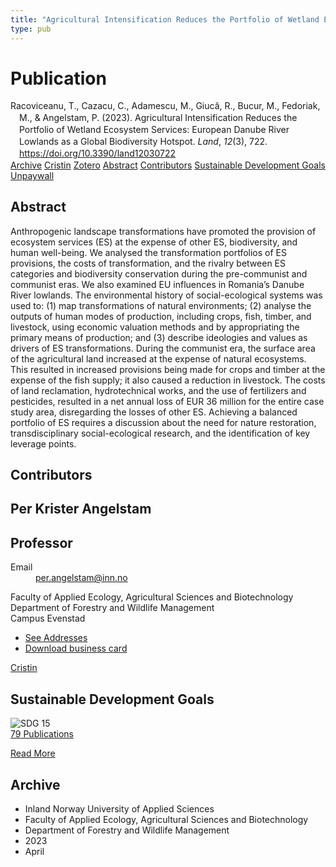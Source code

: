 ```yaml
---
title: "Agricultural Intensification Reduces the Portfolio of Wetland Ecosystem Services: European Danube River Lowlands as a Global Biodiversity Hotspot"
type: pub
---
```

<h1>Publication</h1>
<article id="csl-bib-container-5FF7WP9I" class="csl-bib-container">
  <div class="csl-bib-body" style="line-height: 1.35; padding-left: 1em; text-indent:-1em;">
  <div class="csl-entry">Racoviceanu, T., Cazacu, C., Adamescu, M., Giuc&#x103;, R., Bucur, M., Fedoriak, M., &amp; Angelstam, P. (2023). Agricultural Intensification Reduces the Portfolio of Wetland Ecosystem Services: European Danube River Lowlands as a Global Biodiversity Hotspot. <i>Land</i>, <i>12</i>(3), 722. <a href="https://doi.org/10.3390/land12030722">https://doi.org/10.3390/land12030722</a></div>
</div>
  <div class="csl-bib-buttons">
    <a href="#taxonomy-article-5FF7WP9I" class="csl-bib-button">Archive</a>
    <a href="https://app.cristin.no/results/show.jsf?id=2143432" alt="Cristin URL" class="csl-bib-button">Cristin</a>
    <a href="http://zotero.org/groups/5022929/items/5FF7WP9I" alt="Zotero URL" class="csl-bib-button">Zotero</a>
    <a href="#abstract-article-5FF7WP9I" class="csl-bib-button">Abstract</a>
    <a href="#contributors-article-5FF7WP9I" class="csl-bib-button">Contributors</a>
    <a href="#sdg-article-5FF7WP9I" class="csl-bib-button">Sustainable Development Goals</a>
    <a href="https://www.mdpi.com/2073-445X/12/3/722/pdf?version=1679451746" class="csl-bib-button">Unpaywall</a>
  </div>
  <div id="csl-bib-meta-container-5FF7WP9I"></div>
</article>
<div id="csl-bib-meta-5FF7WP9I" class="csl-bib-meta">
  <article id="abstract-article-5FF7WP9I" class="abstract-article">
    <h1>Abstract</h1>
    Anthropogenic landscape transformations have promoted the provision of ecosystem services (ES) at the expense of other ES, biodiversity, and human well-being. We analysed the transformation portfolios of ES provisions, the costs of transformation, and the rivalry between ES categories and biodiversity conservation during the pre-communist and communist eras. We also examined EU influences in Romania’s Danube River lowlands. The environmental history of social-ecological systems was used to: (1) map transformations of natural environments; (2) analyse the outputs of human modes of production, including crops, fish, timber, and livestock, using economic valuation methods and by appropriating the primary means of production; and (3) describe ideologies and values as drivers of ES transformations. During the communist era, the surface area of the agricultural land increased at the expense of natural ecosystems. This resulted in increased provisions being made for crops and timber at the expense of the fish supply; it also caused a reduction in livestock. The costs of land reclamation, hydrotechnical works, and the use of fertilizers and pesticides, resulted in a net annual loss of EUR 36 million for the entire case study area, disregarding the losses of other ES. Achieving a balanced portfolio of ES requires a discussion about the need for nature restoration, transdisciplinary social-ecological research, and the identification of key leverage points.
  </article>
  <article id="contributors-article-5FF7WP9I" class="contributors-article">
    <h1>Contributors</h1>
    <div class="personas">
<div class="vrtx-hinn-person-card">
<div class="photo">
<i class="lar la-user-circle missing-person"></i>
</div>
<div class="info">
<hgroup><h1>Per Krister Angelstam</h1>
<h2>Professor</h2>
</hgroup><dl>
<dt>Email</dt>
<dd>
<a href="mailto:per.angelstam@inn.no">per.angelstam@inn.no</a>
</dd>
</dl>
<p>
Faculty of Applied Ecology, Agricultural Sciences and Biotechnology<br>
Department of Forestry and Wildlife Management<br>
Campus Evenstad
</p>
<ul class="vrtx-hinn-links">
<li><a href="https://www.inn.no/english/find-an-employee/per-angelstam.html#vrtx-hinn-addresses">See Addresses</a></li>
<li><a href="https://www.inn.no/english/find-an-employee/per-angelstam.html?vrtx=vcf">Download business card</a></li>
</ul>
</div>
</div>
<a href="https://app.cristin.no/persons/show.jsf?id=1318014" alt="Cristin URL" class="personas-cristin">Cristin</a>
</div>
  </article>
  <article id="sdg-article-5FF7WP9I" class="sdg-article">
    <h1>Sustainable Development Goals</h1>
    <div class="sdg-container"><div id="sdg15" class="sdg">
<img src="{{< params subfolder >}}images/sdg/sdg15_en.png" class="image" alt="SDG 15">
<div class="sdg-overlay">
<a href="{{< params subfolder >}}en/archive/?sdg=15#archive" class="sdg-publication-count"><span>79</span> Publications</a>
<p><a href="https://sdgs.un.org/goals/goal15" class="sdg-read-more">Read More</a></p>
</div>
</div></div>
  </article>
  <article id="taxonomy-article-5FF7WP9I" class="taxonomy-article">
    <h1>Archive</h1>
    <ul>
      <li>Inland Norway University of Applied Sciences</li>
      <li>Faculty of Applied Ecology, Agricultural Sciences and Biotechnology</li>
      <li>Department of Forestry and Wildlife Management</li>
      <li>2023</li>
      <li>April</li>
    </ul>
  </article>
</div>
